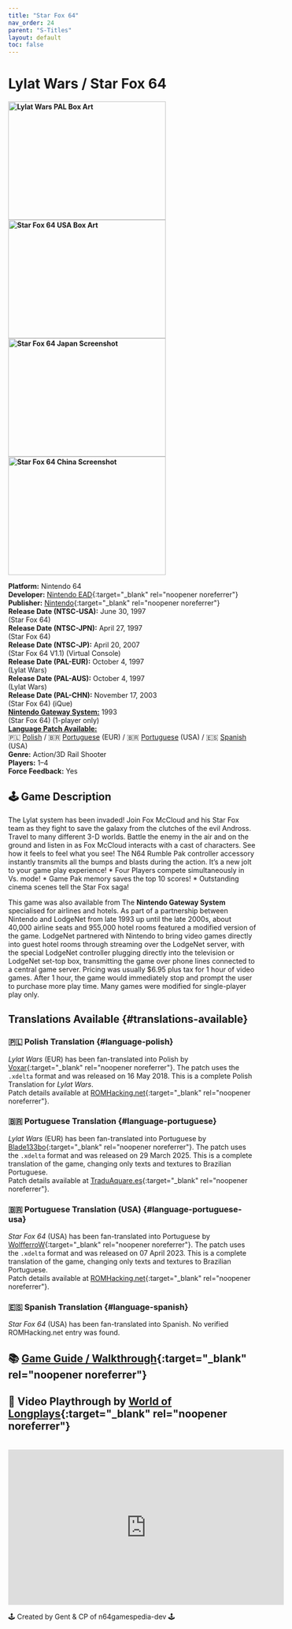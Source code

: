 ```yaml
---
title: "Star Fox 64"
nav_order: 24
parent: "S-Titles"
layout: default
toc: false
---
```


# Lylat Wars / Star Fox 64

<b>
<img src="https://images.launchbox-app.com/59edec4d-2ad0-4539-a6fa-77c9d72e17f6.png" alt="Lylat Wars PAL Box Art" width="320" height="240" />
<img src="https://images.launchbox-app.com/0af04b75-a82b-479b-b48a-47edd0a674e6.jpg" alt="Star Fox 64 USA Box Art" width="320" height="240" />
<img src="https://images.launchbox-app.com/f94fa133-fe13-489a-a996-e59e02fe41bf.png" alt="Star Fox 64 Japan Screenshot" width="320" height="240" />
<img src="https://images.launchbox-app.com/cdd4d29f-32e5-4f5c-96e3-0fff8c2f7f17.png" alt="Star Fox 64 China Screenshot" width="320" height="240" />
</b>

**Platform:** Nintendo 64  
**Developer:** [Nintendo EAD](https://en.wikipedia.org/wiki/Nintendo_Entertainment_Analysis_%26_Development){:target="_blank" rel="noopener noreferrer"}  
**Publisher:** [Nintendo](https://en.wikipedia.org/wiki/Nintendo){:target="_blank" rel="noopener noreferrer"}  
**Release Date (NTSC-USA):** June 30, 1997  
(Star Fox 64)  
**Release Date (NTSC-JPN):** April 27, 1997  
(Star Fox 64)  
**Release Date (NTSC-JP):** April 20, 2007  
(Star Fox 64 V1.1) (Virtual Console)  
**Release Date (PAL-EUR):** October 4, 1997  
(Lylat Wars)  
**Release Date (PAL-AUS):** October 4, 1997  
(Lylat Wars)  
**Release Date (PAL-CHN):** November 17, 2003  
(Star Fox 64) (iQue)  
[**Nintendo Gateway System:**](#gateway-system) 1993  
(Star Fox 64) (1-player only)  
[**Language Patch Available:**](#translations-available)<br>
🇵🇱 [Polish](#language-polish) / 🇧🇷 [Portuguese](#language-portuguese) (EUR) / 🇧🇷 [Portuguese](#language-portuguese-usa) (USA) / 🇪🇸 [Spanish](#language-spanish) (USA)  
**Genre:** Action/3D Rail Shooter  
**Players:** 1–4  
**Force Feedback:** Yes  

## 🕹️ Game Description
The Lylat system has been invaded! Join Fox McCloud and his Star Fox team as they fight to save the galaxy from the clutches of the evil Andross. Travel to many different 3-D worlds. Battle the enemy in the air and on the ground and listen in as Fox McCloud interacts with a cast of characters. See how it feels to feel what you see! The N64 Rumble Pak controller accessory instantly transmits all the bumps and blasts during the action. It’s a new jolt to your game play experience! * Four Players compete simultaneously in Vs. mode! * Game Pak memory saves the top 10 scores! * Outstanding cinema scenes tell the Star Fox saga!

<a name="gateway-system"></a>
This game was also available from The **Nintendo Gateway System** specialised for airlines and hotels. As part of a partnership between Nintendo and LodgeNet from late 1993 up until the late 2000s, about 40,000 airline seats and 955,000 hotel rooms featured a modified version of the game. LodgeNet partnered with Nintendo to bring video games directly into guest hotel rooms through streaming over the LodgeNet server, with the special LodgeNet controller plugging directly into the television or LodgeNet set-top box, transmitting the game over phone lines connected to a central game server. Pricing was usually $6.95 plus tax for 1 hour of video games. After 1 hour, the game would immediately stop and prompt the user to purchase more play time. Many games were modified for single-player play only.

## Translations Available {#translations-available}  

### 🇵🇱 Polish Translation {#language-polish}  
*Lylat Wars* (EUR) has been fan-translated into Polish by [Voxar](https://www.romhacking.net/community/5229/){:target="_blank" rel="noopener noreferrer"}. The patch uses the `.xdelta` format and was released on 16 May 2018. This is a complete Polish Translation for *Lylat Wars*.  
Patch details available at [ROMHacking.net](https://www.romhacking.net/translations/4746/){:target="_blank" rel="noopener noreferrer"}.

### 🇧🇷 Portuguese Translation {#language-portuguese}  
*Lylat Wars* (EUR) has been fan-translated into Portuguese by [Blade133bo](https://www.romhacking.net/community/2941/){:target="_blank" rel="noopener noreferrer"}. The patch uses the `.xdelta` format and was released on 29 March 2025. This is a complete translation of the game, changing only texts and textures to Brazilian Portuguese.  
Patch details available at [TraduAquare.es](https://tradusquare.es/proyectos/starfox64/){:target="_blank" rel="noopener noreferrer"}.

### 🇧🇷 Portuguese Translation (USA) {#language-portuguese-usa}  
*Star Fox 64* (USA) has been fan-translated into Portuguese by [WolfferroW](https://www.romhacking.net/community/7287/){:target="_blank" rel="noopener noreferrer"}. The patch uses the `.xdelta` format and was released on 07 April 2023. This is a complete translation of the game, changing only texts and textures to Brazilian Portuguese.  
Patch details available at [ROMHacking.net](https://www.romhacking.net/translations/6906/){:target="_blank" rel="noopener noreferrer"}.

### 🇪🇸 Spanish Translation {#language-spanish}  
*Star Fox 64* (USA) has been fan-translated into Spanish. No verified ROMHacking.net entry was found.

## 📚 [Game Guide / Walkthrough](https://gamefaqs.gamespot.com/n64/198759-star-fox-64/faqs/23088){:target="_blank" rel="noopener noreferrer"}

## 🎥 Video Playthrough by [World of Longplays](https://www.youtube.com/channel/UCVi6ofFy7QyJJrZ9l0-fwbQ){:target="_blank" rel="noopener noreferrer"}
<br />  
<iframe width="560" height="315" src="https://www.youtube.com/embed/7LzwUL1yUpE" title="Star Fox 64 Longplay" frameborder="0" allowfullscreen></iframe>

🕹️ Created by Gent & CP of n64gamespedia-dev 🕹️  
<!-- Vault Format: n64gamespedia-dev -->  
<!-- Protocol Source: _vault-specs/format-protocol.md -->
